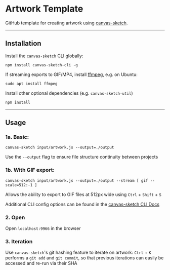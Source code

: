 # Artwork Template
GitHub template for creating artwork using [canvas-sketch](https://github.com/mattdesl/canvas-sketch).

---

## Installation

Install the `canvas-sketch` CLI globally:
```
npm install canvas-sketch-cli -g
```

If streaming exports to GIF/MP4, install [ffmpeg](https://www.ffmpeg.org/), e.g. on Ubuntu:
```
sudo apt install ffmpeg
```

Install other optional dependencies (e.g. `canvas-sketch-util`)
```
npm install
```


---

## Usage

### 1a. Basic:
```
canvas-sketch input/artwork.js --output=./output
```
Use the `--output` flag to ensure file structure continuity between projects


### 1b. With GIF export:
```
canvas-sketch input/artwork.js --output=./output --stream [ gif --scale=512:-1 ]
```
Allows the ability to export to GIF files at 512px wide using `Ctrl` + `Shift` + `S`

Additional CLI config options can be found in the [canvas-sketch CLI Docs](https://github.com/mattdesl/canvas-sketch/blob/master/docs/cli.md)


### 2. Open
Open `localhost:9966` in the browser


### 3. Iteration
Use `canvas-sketch`'s git hashing feature to iterate on artwork:
`Ctrl` + `K` performs a `git add` and `git commit`, so that previous iterations can easily be accessed and re-run via their SHA